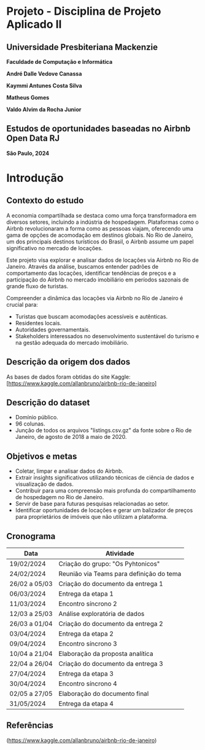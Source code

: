 # Projeto - Disciplina de Projeto Aplicado II


## Universidade Presbiteriana Mackenzie



**Faculdade de Computação e Informática**

**André Dalle Vedove Canassa**

**Kaymmi Antunes Costa Silva**

**Matheus Gomes**

**Valdo Alvim da Rocha Junior**



## **Estudos de oportunidades baseadas no Airbnb Open Data RJ**


**São Paulo, 2024**

# Introdução

## Contexto do estudo

A economia compartilhada se destaca como uma força transformadora em diversos setores, incluindo a indústria de hospedagem. Plataformas como o Airbnb revolucionaram a forma como as pessoas viajam, oferecendo uma gama de opções de acomodação em destinos globais. No Rio de Janeiro, um dos principais destinos turísticos do Brasil, o Airbnb assume um papel significativo no mercado de locações.

Este projeto visa explorar e analisar dados de locações via Airbnb no Rio de Janeiro. Através da análise, buscamos entender padrões de comportamento das locações, identificar tendências de preços e a participação do Airbnb no mercado imobiliário em períodos sazonais de grande fluxo de turistas.

Compreender a dinâmica das locações via Airbnb no Rio de Janeiro é crucial para:

* Turistas que buscam acomodações acessíveis e autênticas.
* Residentes locais.
* Autoridades governamentais.
* Stakeholders interessados no desenvolvimento sustentável do turismo e na gestão adequada do mercado imobiliário.

## Descrição da origem dos dados

As bases de dados foram obtidas do site Kaggle: [https://www.kaggle.com/allanbruno/airbnb-rio-de-janeiro]

## Descrição do dataset

* Domínio público.
* 96 colunas.
* Junção de todos os arquivos "listings.csv.gz" da fonte sobre o Rio de Janeiro, de agosto de 2018 a maio de 2020.

## Objetivos e metas

* Coletar, limpar e analisar dados do Airbnb.
* Extrair insights significativos utilizando técnicas de ciência de dados e visualização de dados.
* Contribuir para uma compreensão mais profunda do compartilhamento de hospedagem no Rio de Janeiro.
* Servir de base para futuras pesquisas relacionadas ao setor.
* Identificar oportunidades de locações e gerar um balizador de preços para proprietários de imóveis que não utilizam a plataforma.

## Cronograma

| Data | Atividade |
|---|---|
| 19/02/2024    | Criação do grupo: "Os Pyhtonicos"        |
| 24/02/2024    | Reunião via Teams para definição do tema |
| 26/02 a 05/03 | Criação do documento da entrega 1        |
| 06/03/2024    | Entrega da etapa 1                       |
| 11/03/2024    | Encontro síncrono 2                      |
| 12/03 a 25/03 | Análise exploratória de dados            |
| 26/03 a 01/04 | Criação do documento da entrega 2        |
| 03/04/2024    | Entrega da etapa 2                       |
| 09/04/2024    | Encontro síncrono 3                      |
| 10/04 a 21/04 | Elaboração da proposta analítica         |
| 22/04 a 26/04 | Criação do documento da entrega 3        |
| 27/04/2024    | Entrega da etapa 3                       |
| 30/04/2024    | Encontro síncrono 4                      |
| 02/05 a 27/05 | Elaboração do documento final            |
| 31/05/2024    | Entrega da etapa 4                       |

## Referências

(https://www.kaggle.com/allanbruno/airbnb-rio-de-janeiro)

#

